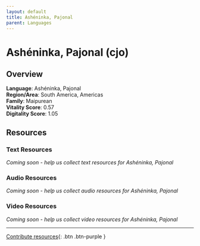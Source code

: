 ```yaml
---
layout: default
title: Ashéninka, Pajonal
parent: Languages
---
```


# Ashéninka, Pajonal (cjo)

## Overview

**Language**: Ashéninka, Pajonal  
**Region/Area**: South America, Americas  
**Family**: Maipurean  
**Vitality Score**: 0.57  
**Digitality Score**: 1.05  

## Resources

### Text Resources
*Coming soon - help us collect text resources for Ashéninka, Pajonal*

### Audio Resources
*Coming soon - help us collect audio resources for Ashéninka, Pajonal*

### Video Resources
*Coming soon - help us collect video resources for Ashéninka, Pajonal*

---

[Contribute resources](https://fairtrain.github.io/){: .btn .btn-purple }
